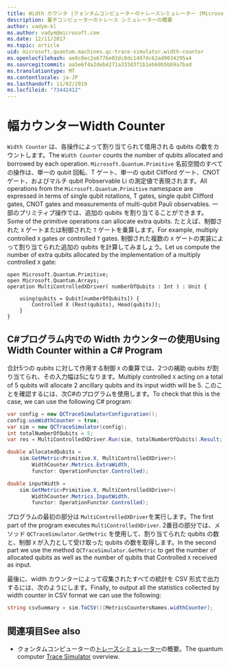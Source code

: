 ```yaml
---
title: Width カウンタ |クォンタムコンピューターのトレースシミュレーター |Microsoft Docs
description: 量子コンピューターのトレース シミュレーターの概要
author: vadym-kl
ms.author: vadym@microsoft.com
ms.date: 12/11/2017
ms.topic: article
uid: microsoft.quantum.machines.qc-trace-simulator.width-counter
ms.openlocfilehash: ae0c0ec2e677be03dc8dc1497dc62ad9034295a4
ms.sourcegitcommit: aa5e6f4a2deb4271a333d3f1b1eb69b5bb9a7bad
ms.translationtype: MT
ms.contentlocale: ja-JP
ms.lasthandoff: 11/02/2019
ms.locfileid: "73442412"
---
```

# <a name="width-counter"></a><span data-ttu-id="f67cd-103">幅カウンター</span><span class="sxs-lookup"><span data-stu-id="f67cd-103">Width Counter</span></span>

<span data-ttu-id="f67cd-104">`Width Counter` は、各操作によって割り当てられて借用される qubits の数をカウントします。</span><span class="sxs-lookup"><span data-stu-id="f67cd-104">The `Width Counter` counts the number of qubits allocated and borrowed by each operation.</span></span>
<span data-ttu-id="f67cd-105">`Microsoft.Quantum.Primitive` 名前空間のすべての操作は、単一の qubit 回転、T ゲート、単一の qubit Clifford ゲート、CNOT ゲート、およびマルチ qubit Pobservable Li の測定値で表現されます。</span><span class="sxs-lookup"><span data-stu-id="f67cd-105">All operations from the `Microsoft.Quantum.Primitive` namespace are expressed in terms of single qubit rotations, T gates, single qubit Clifford gates, CNOT gates and measurements of multi-qubit Pauli observables.</span></span> <span data-ttu-id="f67cd-106">一部のプリミティブ操作では、追加の qubits を割り当てることができます。</span><span class="sxs-lookup"><span data-stu-id="f67cd-106">Some of the primitive operations can allocate extra qubits.</span></span> <span data-ttu-id="f67cd-107">たとえば、制御された `X` ゲートまたは制御された `T` ゲートを乗算します。</span><span class="sxs-lookup"><span data-stu-id="f67cd-107">For example, multiply controlled `X` gates or controlled `T` gates.</span></span> <span data-ttu-id="f67cd-108">制御された複数の `X` ゲートの実装によって割り当てられた追加の qubits を計算してみましょう。</span><span class="sxs-lookup"><span data-stu-id="f67cd-108">Let us compute the number of extra qubits allocated by the implementation of a multiply controlled `X` gate:</span></span>

```qsharp
open Microsoft.Quantum.Primitive;
open Microsoft.Quantum.Arrays;
operation MultiControlledXDriver( numberOfQubits : Int ) : Unit {

    using(qubits = Qubit[numberOfQubits]) {
        Controlled X (Rest(qubits), Head(qubits));
    } 
}
```

## <a name="using-width-counter-within-a-c-program"></a><span data-ttu-id="f67cd-109">C#プログラム内での Width カウンターの使用</span><span class="sxs-lookup"><span data-stu-id="f67cd-109">Using Width Counter within a C# Program</span></span>

<span data-ttu-id="f67cd-110">合計5つの qubits に対して作用する制御 `X` の乗算では、2つの補助 qubits が割り当てられ、その入力幅は5になります。</span><span class="sxs-lookup"><span data-stu-id="f67cd-110">Multiply controlled `X` acting on a total of 5 qubits will allocate 2 ancillary qubits and its input width will be 5.</span></span> <span data-ttu-id="f67cd-111">このことを確認するには、次C#のプログラムを使用します。</span><span class="sxs-lookup"><span data-stu-id="f67cd-111">To check that this is the case, we can use the following C# program:</span></span>

```csharp 
var config = new QCTraceSimulatorConfiguration();
config.useWidthCounter = true;
var sim = new QCTraceSimulator(config);
int totalNumberOfQubits = 5;
var res = MultiControlledXDriver.Run(sim, totalNumberOfQubits).Result;

double allocatedQubits = 
    sim.GetMetric<Primitive.X, MultiControlledXDriver>(
        WidthCounter.Metrics.ExtraWidth,
        functor: OperationFunctor.Controlled); 

double inputWidth =
    sim.GetMetric<Primitive.X, MultiControlledXDriver>(
        WidthCounter.Metrics.InputWidth,
        functor: OperationFunctor.Controlled);
```

<span data-ttu-id="f67cd-112">プログラムの最初の部分は `MultiControlledXDriver`を実行します。</span><span class="sxs-lookup"><span data-stu-id="f67cd-112">The first part of the program executes `MultiControlledXDriver`.</span></span> <span data-ttu-id="f67cd-113">2番目の部分では、メソッド `QCTraceSimulator.GetMetric` を使用して、割り当てられた qubits の数と、制御 `X` が入力として受け取った qubits の数を取得します。</span><span class="sxs-lookup"><span data-stu-id="f67cd-113">In the second part we use the method `QCTraceSimulator.GetMetric` to get the number of allocated qubits as well as the number of qubits that Controlled `X` received as input.</span></span> 

<span data-ttu-id="f67cd-114">最後に、width カウンターによって収集されたすべての統計を CSV 形式で出力するには、次のようにします。</span><span class="sxs-lookup"><span data-stu-id="f67cd-114">Finally, to output all the statistics collected by width counter in CSV format we can use the following:</span></span>
```csharp
string csvSummary = sim.ToCSV()[MetricsCountersNames.widthCounter];
```

## <a name="see-also"></a><span data-ttu-id="f67cd-115">関連項目</span><span class="sxs-lookup"><span data-stu-id="f67cd-115">See also</span></span> ##

- <span data-ttu-id="f67cd-116">クォンタムコンピューターの[トレースシミュレーター](xref:microsoft.quantum.machines.qc-trace-simulator.intro)の概要。</span><span class="sxs-lookup"><span data-stu-id="f67cd-116">The quantum computer [Trace Simulator](xref:microsoft.quantum.machines.qc-trace-simulator.intro) overview.</span></span>
